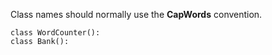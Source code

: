 Class names should normally use the **CapWords** convention.

```
class WordCounter():
class Bank():
```